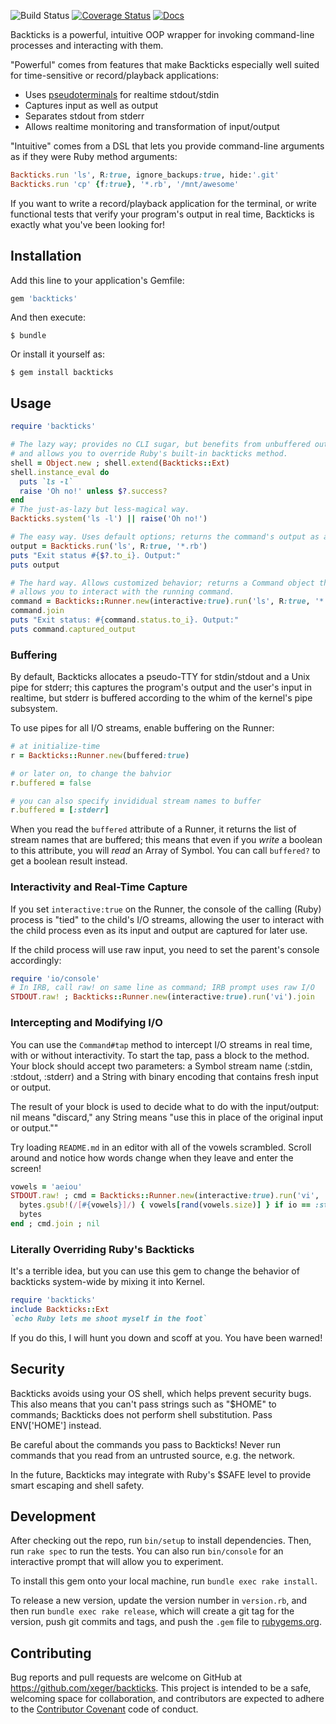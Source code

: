 ![Build Status](https://travis-ci.org/xeger/backticks.svg) [![Coverage Status](https://coveralls.io/repos/xeger/backticks/badge.svg?branch=master&service=github)](https://coveralls.io/github/xeger/backticks?branch=master) [![Docs](https://img.shields.io/badge/docs-rubydoc-blue.svg)](http://www.rubydoc.info/gems/backticks)

Backticks is a powerful, intuitive OOP wrapper for invoking command-line processes and
interacting with them.

"Powerful" comes from features that make Backticks especially well suited for time-sensitive
or record/playback applications:
  - Uses [pseudoterminals](https://en.wikipedia.org/wiki/Pseudoterminal) for realtime stdout/stdin
  - Captures input as well as output
  - Separates stdout from stderr
  - Allows realtime monitoring and transformation of input/output

"Intuitive" comes from a DSL that lets you provide command-line arguments as if they were
Ruby method arguments:

```ruby
Backticks.run 'ls', R:true, ignore_backups:true, hide:'.git'
Backticks.run 'cp' {f:true}, '*.rb', '/mnt/awesome'
```

If you want to write a record/playback application for the terminal, or write
functional tests that verify your program's output in real time, Backticks is
exactly what you've been looking for!

## Installation

Add this line to your application's Gemfile:

```ruby
gem 'backticks'
```

And then execute:

    $ bundle

Or install it yourself as:

    $ gem install backticks

## Usage

```ruby
require 'backticks'

# The lazy way; provides no CLI sugar, but benefits from unbuffered output,
# and allows you to override Ruby's built-in backticks method.
shell = Object.new ; shell.extend(Backticks::Ext)
shell.instance_eval do
  puts `ls -l`
  raise 'Oh no!' unless $?.success?
end
# The just-as-lazy but less-magical way.
Backticks.system('ls -l') || raise('Oh no!')

# The easy way. Uses default options; returns the command's output as a String.
output = Backticks.run('ls', R:true, '*.rb')
puts "Exit status #{$?.to_i}. Output:"
puts output

# The hard way. Allows customized behavior; returns a Command object that
# allows you to interact with the running command.
command = Backticks::Runner.new(interactive:true).run('ls', R:true, '*.rb')
command.join
puts "Exit status: #{command.status.to_i}. Output:"
puts command.captured_output
```

### Buffering

By default, Backticks allocates a pseudo-TTY for stdin/stdout and a Unix pipe
for stderr; this captures the program's output and the user's input in realtime,
but stderr is buffered according to the whim of the kernel's pipe subsystem.

To use pipes for all I/O streams, enable buffering on the Runner:

```ruby
# at initialize-time
r = Backticks::Runner.new(buffered:true)

# or later on, to change the bahvior
r.buffered = false

# you can also specify invididual stream names to buffer
r.buffered = [:stderr]
```

When you read the `buffered` attribute of a Runner, it returns the list of
stream names that are buffered; this means that even if you _write_ a boolean
to this attribute, you will _read_ an Array of Symbol. You can call `buffered?`
to get a boolean result instead.

### Interactivity and Real-Time Capture

If you set `interactive:true` on the Runner, the console of the calling (Ruby)
process is "tied" to the child's I/O streams, allowing the user to interact
with the child process even as its input and output are captured for later use.

If the child process will use raw input, you need to set the parent's console
accordingly:

```ruby
require 'io/console'
# In IRB, call raw! on same line as command; IRB prompt uses raw I/O
STDOUT.raw! ; Backticks::Runner.new(interactive:true).run('vi').join
```

### Intercepting and Modifying I/O

You can use the `Command#tap` method to intercept I/O streams in real time,
with or without interactivity. To start the tap, pass a block to the method.
Your block should accept two parameters: a Symbol stream name (:stdin,
:stdout, :stderr) and a String with binary encoding that contains fresh
input or output.

The result of your block is used to decide what to do with the input/output:
nil means "discard," any String means "use this in place of the original input
or output.""

Try loading `README.md` in an editor with all of the vowels scrambled. Scroll
around and notice how words change when they leave and enter the screen!

```ruby
vowels = 'aeiou'  
STDOUT.raw! ; cmd = Backticks::Runner.new(interactive:true).run('vi', 'README.md') ; cmd.tap do |io, bytes|
  bytes.gsub!(/[#{vowels}]/) { vowels[rand(vowels.size)] } if io == :stdout
  bytes
end ; cmd.join ; nil
```

### Literally Overriding Ruby's Backticks

It's a terrible idea, but you can use this gem to change the behavior of
backticks system-wide by mixing it into Kernel.

```ruby
require 'backticks'
include Backticks::Ext
`echo Ruby lets me shoot myself in the foot`
```

If you do this, I will hunt you down and scoff at you. You have been warned!

## Security

Backticks avoids using your OS shell, which helps prevent security bugs.
This also means that you can't pass strings such as "$HOME" to commands;
Backticks does not perform shell substitution. Pass ENV['HOME'] instead.

Be careful about the commands you pass to Backticks! Never run commands that
you read from an untrusted source, e.g. the network.

In the future, Backticks may integrate with Ruby's $SAFE level to provide smart
escaping and shell safety.

## Development

After checking out the repo, run `bin/setup` to install dependencies. Then, run `rake spec` to run the tests. You can also run `bin/console` for an interactive prompt that will allow you to experiment.

To install this gem onto your local machine, run `bundle exec rake install`.

To release a new version, update the version number in `version.rb`, and then run `bundle exec rake release`, which will create a git tag for the version, push git commits and tags, and push the `.gem` file to [rubygems.org](https://rubygems.org).

## Contributing

Bug reports and pull requests are welcome on GitHub at https://github.com/xeger/backticks. This project is intended to be a safe, welcoming space for collaboration, and contributors are expected to adhere to the [Contributor Covenant](contributor-covenant.org) code of conduct.
